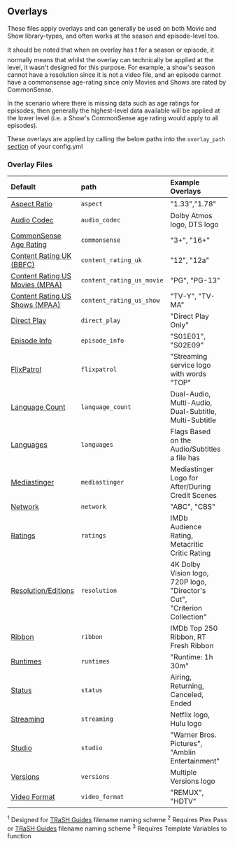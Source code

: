 ## Overlays

These files apply overlays and can generally be used on both Movie and Show library-types, and often works at the season and episode-level too.

It should be noted that when an overlay has &#10071; for a season or episode, it normally means that whilst the overlay can technically be applied at the level, it wasn't designed for this purpose. For example, a show's season cannot have a resolution since it is not a video file, and an episode cannot have a commonsense age-rating since only Movies and Shows are rated by CommonSense. 

In the scenario where there is missing data such as age ratings for episodes, then generally the highest-level data available will be applied at the lower level (i.e. a Show's CommonSense age rating would apply to all episodes).

These overlays are applied by calling the below paths into the `overlay_path` [section](../config/libraries.md#overlay-path) of your config.yml

### Overlay Files

| Default                                                             | path                      | Example Overlays                                                          |       Movies        |        Shows        |       Seasons       |      Episodes       |
|:--------------------------------------------------------------------|:--------------------------|:--------------------------------------------------------------------------|:-------------------:|:-------------------:|:-------------------:|:-------------------:|
| [Aspect Ratio](overlays/aspect)                                     | `aspect`                  | "1.33","1.78"                                                             | &#9989;<sup>1</sup> | &#9989;<sup>1</sup> | &#9989;<sup>1</sup> | &#9989;<sup>1</sup> |
| [Audio Codec](overlays/audio_codec)                                 | `audio_codec`             | Dolby Atmos logo, DTS logo                                                | &#9989;<sup>1</sup> | &#9989;<sup>1</sup> | &#9989;<sup>1</sup> | &#9989;<sup>1</sup> |
| [CommonSense Age Rating](overlays/commonsense)                      | `commonsense`             | "3+", "16+"                                                               |       &#9989;       |       &#9989;       |      &#10071;       |      &#10071;       |
| [Content Rating UK (BBFC)](overlays/content_rating_uk)              | `content_rating_uk`       | "12", "12a"                                                               |       &#9989;       |       &#9989;       |      &#10071;       |      &#10071;       |
| [Content Rating US Movies (MPAA)](overlays/content_rating_us_movie) | `content_rating_us_movie` | "PG", "PG-13"                                                             |       &#9989;       |      &#10060;       |      &#10071;       |      &#10071;       |
| [Content Rating US Shows (MPAA)](overlays/content_rating_us_show)   | `content_rating_us_show`  | "TV-Y", "TV-MA"                                                           |       &#10060;      |       &#9989;       |      &#10071;       |      &#10071;       |
| [Direct Play](overlays/direct_play)                                 | `direct_play`             | "Direct Play Only"                                                        |       &#9989;       |      &#10071;       |      &#10071;       |       &#9989;       |
| [Episode Info](overlays/episode_info)                               | `episode_info`            | "S01E01", "S02E09"                                                        |      &#10060;       |      &#10060;       |      &#10060;       |       &#9989;       |
| [FlixPatrol](overlays/flixpatrol)                                   | `flixpatrol`              | "Streaming service logo with words "TOP"                                  |       &#9989;       |       &#9989;       |      &#10060;       |      &#10060;       |
| [Language Count](overlays/language_count)                           | `language_count`          | Dual-Audio, Multi-Audio, Dual-Subtitle, Multi-Subtitle                    |       &#9989;       |       &#9989;       |       &#9989;       |       &#9989;       |
| [Languages](overlays/languages)                                     | `languages`               | Flags Based on the Audio/Subtitles a file has                             |       &#9989;       |       &#9989;       |       &#9989;       |       &#9989;       |
| [Mediastinger](overlays/mediastinger)                               | `mediastinger`            | Mediastinger Logo for After/During Credit Scenes                          |       &#9989;       |       &#9989;       |      &#10060;       |      &#10060;       |
| [Network](overlays/network)                                         | `network`                 | "ABC", "CBS"                                                              |       &#9989;       |      &#10060;       |     &#9989;         |     &#9989;         |
| [Ratings](overlays/ratings)                                         | `ratings`                 | IMDb Audience Rating, Metacritic Critic Rating                            | &#9989;<sup>3</sup> | &#9989;<sup>3</sup> |      &#10060;       | &#9989;<sup>3</sup> |
| [Resolution/Editions](overlays/resolution)                          | `resolution`              | 4K Dolby Vision logo, 720P logo, "Director's Cut", "Criterion Collection" | &#9989;<sup>2</sup> | &#9989;<sup>2</sup> |      &#10060;       | &#9989;<sup>2</sup> |
| [Ribbon](overlays/ribbon)                                           | `ribbon`                  | IMDb Top 250 Ribbon, RT Fresh Ribbon                                      |       &#9989;       |       &#9989;       |      &#10060;       |      &#10060;       |
| [Runtimes](overlays/runtimes)                                       | `runtimes`                | "Runtime: 1h 30m"                                                         |       &#9989;       |       &#9989;       |      &#10060;       |       &#9989;       |
| [Status](overlays/status)                                           | `status`                  | Airing, Returning, Canceled, Ended                                        |      &#10060;       |       &#9989;       |      &#10060;       |      &#10060;       |
| [Streaming](overlays/streaming)                                     | `streaming`               | Netflix logo, Hulu logo                                                   |       &#9989;       |       &#9989;       |      &#10060;       |      &#10060;       |
| [Studio](overlays/studio)                                           | `studio`                  | "Warner Bros. Pictures", "Amblin Entertainment"                           |       &#9989;       |    &#9989;          |     &#9989;         |     &#9989;         |
| [Versions](overlays/versions)                                       | `versions`                | Multiple Versions logo                                                    |       &#9989;       |       &#9989;       |       &#9989;       |       &#9989;       |
| [Video Format](overlays/video_format)                               | `video_format`            | "REMUX", "HDTV"                                                           | &#9989;<sup>1</sup> |      &#10071;       |      &#10071;       | &#9989;<sup>1</sup> |

<sup>1</sup> Designed for [TRaSH Guides](https://trash-guides.info/) filename naming scheme
<sup>2</sup> Requires Plex Pass or [TRaSH Guides](https://trash-guides.info/) filename naming scheme
<sup>3</sup> Requires Template Variables to function